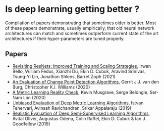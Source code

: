 # Is deep learning getting better ? 

Compilation of papers demonstrating that sometimes older is better. Most of these papers demonstrate, usually empirically, that old neural network architectures can match and sometimes outperform current state of the art architectures if their hyper-parameters are tuned properly. 

## Papers

- [Revisiting ResNets: Improved Training and Scaling Strategies](https://arxiv.org/abs/2103.07579), Irwan Bello, William Fedus, Xianzhi Du, Ekin D. Cubuk, Aravind Srinivas, Tsung-Yi Lin, Jonathon Shlens, Barret Zoph (2021)
- [An Evaluation of Change Point Detection Algorithms](https://arxiv.org/abs/2003.06222), Gerrit J.J. van den Burg, Christopher K.I. Williams (2020)
- [A Metric Learning Reality Check](https://arxiv.org/abs/2003.08505v1), Kevin Musgrave, Serge Belongie, Ser-Nam Lim (2020)
- [Unbiased Evaluation of Deep Metric Learning Algorithms](https://arxiv.org/abs/1911.12528), Istvan Fehervari, Avinash Ravichandran, Srikar Appalaraju (2019)
- [Realistic Evaluation of Deep Semi-Supervised Learning Algorithms](https://arxiv.org/abs/1804.09170), Avital Oliver, Augustus Odena, Colin Raffel, Ekin D. Cubuk & Ian J. Goodfellow (2019)
